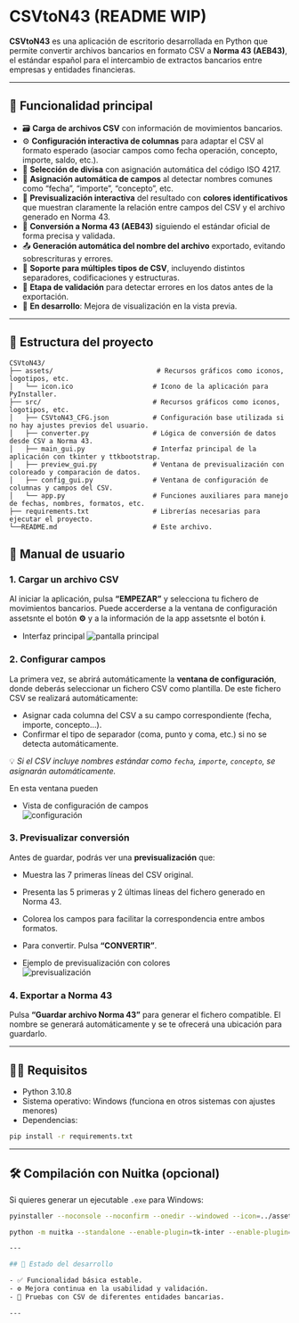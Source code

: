 
# CSVtoN43 (README WIP)

**CSVtoN43** es una aplicación de escritorio desarrollada en Python que permite convertir archivos bancarios en formato CSV a **Norma 43 (AEB43)**, el estándar español para el intercambio de extractos bancarios entre empresas y entidades financieras.

---

## 🧩 Funcionalidad principal

- 🗃️ **Carga de archivos CSV** con información de movimientos bancarios.
- ⚙️ **Configuración interactiva de columnas** para adaptar el CSV al formato esperado (asociar campos como fecha operación, concepto, importe, saldo, etc.).
- 💱 **Selección de divisa** con asignación automática del código ISO 4217.
- 🧠 **Asignación automática de campos** al detectar nombres comunes como “fecha”, “importe”, “concepto”, etc.
- 🎨 **Previsualización interactiva** del resultado con **colores identificativos** que muestran claramente la relación entre campos del CSV y el archivo generado en Norma 43.
- 🔄 **Conversión a Norma 43 (AEB43)** siguiendo el estándar oficial de forma precisa y validada.
- 📤 **Generación automática del nombre del archivo** exportado, evitando sobrescrituras y errores.
- 💾 **Soporte para múltiples tipos de CSV**, incluyendo distintos separadores, codificaciones y estructuras.
- 🧪 **Etapa de validación** para detectar errores en los datos antes de la exportación.
- 🚧 **En desarrollo**: Mejora de visualización en la vista previa.

---

## 📁 Estructura del proyecto

```text
CSVtoN43/
├── assets/                          # Recursos gráficos como iconos, logotipos, etc.
│   └── icon.ico                    # Icono de la aplicación para PyInstaller.
├── src/                            # Recursos gráficos como iconos, logotipos, etc.
│   ├── CSVtoN43_CFG.json           # Configuración base utilizada si no hay ajustes previos del usuario.
│   ├── converter.py                # Lógica de conversión de datos desde CSV a Norma 43.
│   ├── main_gui.py                 # Interfaz principal de la aplicación con tkinter y ttkbootstrap.
│   ├── preview_gui.py              # Ventana de previsualización con coloreado y comparación de datos.
│   ├── config_gui.py               # Ventana de configuración de columnas y campos del CSV.
│   └── app.py                      # Funciones auxiliares para manejo de fechas, nombres, formatos, etc.
├── requirements.txt                # Librerías necesarias para ejecutar el proyecto.
└──README.md                        # Este archivo.

```

## 📖 Manual de usuario

### 1. Cargar un archivo CSV
Al iniciar la aplicación, pulsa **“EMPEZAR”** y selecciona tu fichero de movimientos bancarios. 
Puede accerderse a la ventana de configuración assetsnte el botón **⚙️** y a la información de la app assetsnte el botón **ℹ️**.

- Interfaz principal
  ![pantalla principal](assets/main_wd.png)

### 2. Configurar campos
La primera vez, se abrirá automáticamente la **ventana de configuración**, donde deberás seleccionar un fichero CSV como plantilla.
De este fichero CSV se realizará automáticamente:
- Asignar cada columna del CSV a su campo correspondiente (fecha, importe, concepto…).
- Confirmar el tipo de separador (coma, punto y coma, etc.) si no se detecta automáticamente.

💡 *Si el CSV incluye nombres estándar como `fecha`, `importe`, `concepto`, se asignarán automáticamente.*

En esta ventana pueden 

- Vista de configuración de campos  
  ![configuración](assets/cfg_wd.png)


### 3. Previsualizar conversión
Antes de guardar, podrás ver una **previsualización** que:
- Muestra las 7 primeras líneas del CSV original.
- Presenta las 5 primeras y 2 últimas líneas del fichero generado en Norma 43.
- Colorea los campos para facilitar la correspondencia entre ambos formatos.
- Para convertir. Pulsa **“CONVERTIR”**.

- Ejemplo de previsualización con colores  
  ![previsualización](assets/prev_wd.png)

### 4. Exportar a Norma 43
Pulsa **“Guardar archivo Norma 43”** para generar el fichero compatible. El nombre se generará automáticamente y se te ofrecerá una ubicación para guardarlo.

---

## 🧑‍💻 Requisitos

- Python 3.10.8
- Sistema operativo: Windows (funciona en otros sistemas con ajustes menores)
- Dependencias:

```bash
pip install -r requirements.txt
```

---

## 🛠️ Compilación con Nuitka (opcional)

Si quieres generar un ejecutable `.exe` para Windows:

```bash
pyinstaller --noconsole --noconfirm --onedir --windowed --icon=../assets/csv2n43.ico --name=CSVtoN43 main_gui.py --collect-all ttkbootstrap --hidden-import=ttkbootstrap --noupx --add-data "../assets/csv2n43.ico;assets"

```
```bash
python -m nuitka --standalone --enable-plugin=tk-inter --enable-plugin=tk-inter --include-package-data=numpy --include-package-data=ttkbootstrap --include-data-file=../assets/csv2n43.ico=assets/csv2n43.ico --windows-console-mode=disable --windows-icon-from-ico=../assets/csv2n43.ico CSVtoN43.py                

---

## 📌 Estado del desarrollo

- ✅ Funcionalidad básica estable.
- ⚙️ Mejora continua en la usabilidad y validación.
- 🧪 Pruebas con CSV de diferentes entidades bancarias.

---



